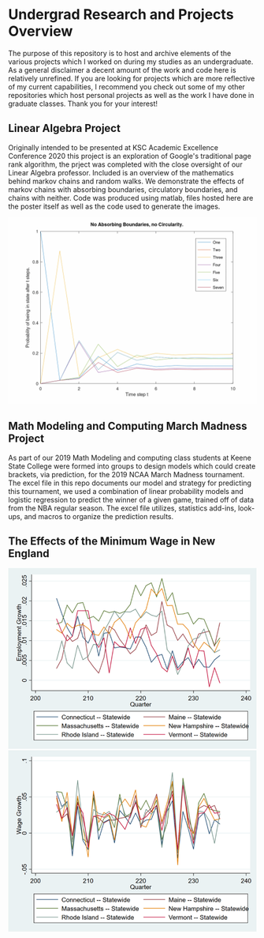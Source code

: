 # Undergrad Research and Projects Overview
The purpose of this repository is to host and archive elements of the various projects which I worked on during my studies as an undergraduate. As a general disclaimer a decent amount of the work and code here is relatively unrefined. If you are looking for projects which are more reflective of my current capabilities, I recommend you check out some of my other repositories which host personal projects as well as the work I have done in graduate classes. Thank you for your interest!

## Linear Algebra Project
Originally intended to be presented at KSC Academic Excellence Conference 2020 this project is an exploration of Google's traditional page rank algorithm, the prject was completed with the close oversight of our Linear Algebra professor. Included is an overview of the mathematics behind markov chains and random walks. We demonstrate the effects of markov chains with absorbing boundaries, circulatory boundaries, and chains with neither. Code was produced using matlab, files hosted here are the poster itself as well as the code used to generate the images. 

<img src="undergradimages/NoAbsorbingNoCircularity.gif" width="800">

## Math Modeling and Computing March Madness Project
As part of our 2019 Math Modeling and computing class students at Keene State College were formed into groups to design models which could create brackets, via prediction, for the 2019 NCAA March Madness tournament. The excel file in this repo documents our model and strategy for predicting this tournament, we used a combination of linear probability models and logistic regression to predict the winner of a given game, trained off of data from the NBA regular season. The excel file utilizes, statistics add-ins, look-ups, and macros to organize the prediction results. 

## The Effects of the Minimum Wage in New England 
<img src="undergradimages/mw2019empgrowth.png" width="600">
<img src="undergradimages/mw2019wagegrowth.png" width="600">

